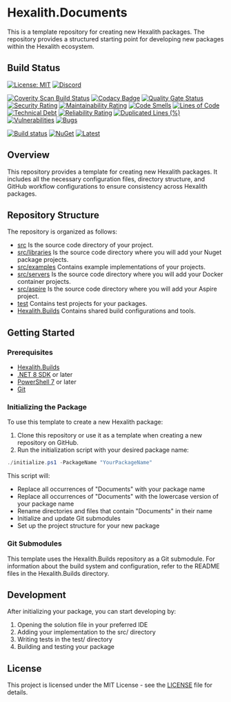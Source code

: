 # Hexalith.Documents

This is a template repository for creating new Hexalith packages. The repository provides a structured starting point for developing new packages within the Hexalith ecosystem.

## Build Status

[![License: MIT](https://img.shields.io/github/license/hexalith/hexalith.Documents)](https://github.com/hexalith/hexalith/blob/main/LICENSE)
[![Discord](https://img.shields.io/discord/1063152441819942922?label=Discord&logo=discord&logoColor=white&color=d82679)](https://discordapp.com/channels/1102166958918610994/1102166958918610997)

[![Coverity Scan Build Status](https://scan.coverity.com/projects/31529/badge.svg)](https://scan.coverity.com/projects/hexalith-hexalith-Documents)
[![Codacy Badge](https://app.codacy.com/project/badge/Grade/d48f6d9ab9fb4776b6b4711fc556d1c4)](https://app.codacy.com/gh/Hexalith/Hexalith.Documents/dashboard?utm_source=gh&utm_medium=referral&utm_content=&utm_campaign=Badge_grade)
[![Quality Gate Status](https://sonarcloud.io/api/project_badges/measure?project=Hexalith_Hexalith.Documents&metric=alert_status)](https://sonarcloud.io/summary/new_code?id=Hexalith_Hexalith.Documents)
[![Security Rating](https://sonarcloud.io/api/project_badges/measure?project=Hexalith_Hexalith.Documents&metric=security_rating)](https://sonarcloud.io/summary/new_code?id=Hexalith_Hexalith.Documents)
[![Maintainability Rating](https://sonarcloud.io/api/project_badges/measure?project=Hexalith_Hexalith.Documents&metric=sqale_rating)](https://sonarcloud.io/summary/new_code?id=Hexalith_Hexalith.Documents)
[![Code Smells](https://sonarcloud.io/api/project_badges/measure?project=Hexalith_Hexalith.Documents&metric=code_smells)](https://sonarcloud.io/summary/new_code?id=Hexalith_Hexalith.Documents)
[![Lines of Code](https://sonarcloud.io/api/project_badges/measure?project=Hexalith_Hexalith.Documents&metric=ncloc)](https://sonarcloud.io/summary/new_code?id=Hexalith_Hexalith.Documents)
[![Technical Debt](https://sonarcloud.io/api/project_badges/measure?project=Hexalith_Hexalith.Documents&metric=sqale_index)](https://sonarcloud.io/summary/new_code?id=Hexalith_Hexalith.Documents)
[![Reliability Rating](https://sonarcloud.io/api/project_badges/measure?project=Hexalith_Hexalith.Documents&metric=reliability_rating)](https://sonarcloud.io/summary/new_code?id=Hexalith_Hexalith.Documents)
[![Duplicated Lines (%)](https://sonarcloud.io/api/project_badges/measure?project=Hexalith_Hexalith.Documents&metric=duplicated_lines_density)](https://sonarcloud.io/summary/new_code?id=Hexalith_Hexalith.Documents)
[![Vulnerabilities](https://sonarcloud.io/api/project_badges/measure?project=Hexalith_Hexalith.Documents&metric=vulnerabilities)](https://sonarcloud.io/summary/new_code?id=Hexalith_Hexalith.Documents)
[![Bugs](https://sonarcloud.io/api/project_badges/measure?project=Hexalith_Hexalith.Documents&metric=bugs)](https://sonarcloud.io/summary/new_code?id=Hexalith_Hexalith.Documents)

[![Build status](https://github.com/Hexalith/Hexalith.Documents/actions/workflows/build-release.yml/badge.svg)](https://github.com/Hexalith/Hexalith.Documents/actions)
[![NuGet](https://img.shields.io/nuget/v/Hexalith.Documents.svg)](https://www.nuget.org/packages/Hexalith.Documents)
[![Latest](https://img.shields.io/github/v/release/Hexalith/Hexalith.Documents?include_prereleases&label=preview)](https://github.com/Hexalith/Hexalith.Documents/pkgs/nuget/Hexalith.Documents)

## Overview

This repository provides a template for creating new Hexalith packages. It includes all the necessary configuration files, directory structure, and GitHub workflow configurations to ensure consistency across Hexalith packages.

## Repository Structure

The repository is organized as follows:

- [src](./src/README.md) Is the source code directory of your project.
- [src/libraries](./src/libraries/README.md) Is the source code directory where you will add your Nuget package projects.
- [src/examples](./src/examples/README.md) Contains example implementations of your projects.
- [src/servers](./src/servers/README.md) Is the source code directory where you will add your Docker container projects.
- [src/aspire](./src/aspire/README.md) Is the source code directory where you will add your Aspire project.
- [test](./test/README.md) Contains test projects for your packages.
- [Hexalith.Builds](./Hexalith.Builds/README.md) Contains shared build configurations and tools.

## Getting Started

### Prerequisites

- [Hexalith.Builds](https://github.com/Hexalith/Hexalith.Builds)
- [.NET 8 SDK](https://dotnet.microsoft.com/download) or later
- [PowerShell 7](https://github.com/PowerShell/PowerShell) or later
- [Git](https://git-scm.com/)

### Initializing the Package

To use this template to create a new Hexalith package:

1. Clone this repository or use it as a template when creating a new repository on GitHub.
2. Run the initialization script with your desired package name:

```powershell
./initialize.ps1 -PackageName "YourPackageName"
```

This script will:

- Replace all occurrences of "Documents" with your package name
- Replace all occurrences of "Documents" with the lowercase version of your package name
- Rename directories and files that contain "Documents" in their name
- Initialize and update Git submodules
- Set up the project structure for your new package

### Git Submodules

This template uses the Hexalith.Builds repository as a Git submodule. For information about the build system and configuration, refer to the README files in the Hexalith.Builds directory.

## Development

After initializing your package, you can start developing by:

1. Opening the solution file in your preferred IDE
2. Adding your implementation to the src/ directory
3. Writing tests in the test/ directory
4. Building and testing your package

## License

This project is licensed under the MIT License - see the [LICENSE](LICENSE) file for details.
